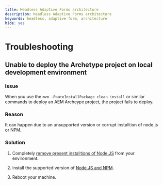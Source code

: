 ```yaml
---
title: Headless Adaptive Forms architecture
description: Headless Adaptive Forms architecture
keywords: headless, adaptive form, architecture
hide: yes
---
```


# Troubleshooting 

## Unable to deploy the Archetype project on local development environment 

### Issue

When you use the `mvn -PautoInstallPackage clean install` or similar commands to deploy an AEM Archeype project, the project fails to deploy.

### Reason 

It can happen due to an unsupported version or corrupt installtion of node.js or NPM.

### Solution

1. Completely [remove present installtions of Node.JS](https://khushwantsehgal.wordpress.com/2022/06/28/how-to-remove-node-js-completely-from-windows-10/) from your environment.

1. Install the supported version of [Node.JS and NPM](setup-development-environment.md).

1. Reboot your machine.
